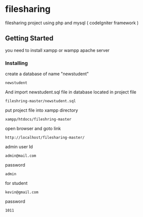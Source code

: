 # filesharing

filesharing project using php and mysql ( codeIgniter framework )

## Getting Started

you need to install xampp or wampp apache server

### Installing
create a database of name "newstudent"

```
newstudent
```

And import newstudent.sql file in database located in project file

```
fileshring-master/newstudent.sql
```
put project file into xampp directory
```
xampp/htdocs/fileshring-master
```
open browser and goto link
```
http://localhost/filesharing-master/
```
admin user Id
```
admin@mail.com
```
password
```
admin
```
for student 
```
kevin@gmail.com
```
password
```
1011
```




